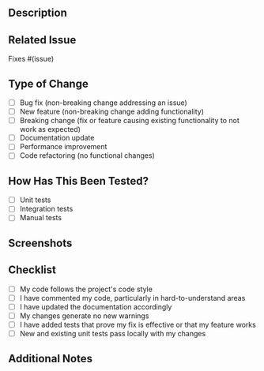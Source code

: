 ## Description
<!-- Provide a brief summary of the changes in this PR -->

## Related Issue
<!-- Link to the issue this PR resolves, if applicable -->
Fixes #(issue)

## Type of Change
<!-- Please delete options that are not relevant -->
- [ ] Bug fix (non-breaking change addressing an issue)
- [ ] New feature (non-breaking change adding functionality)
- [ ] Breaking change (fix or feature causing existing functionality to not work as expected)
- [ ] Documentation update
- [ ] Performance improvement
- [ ] Code refactoring (no functional changes)

## How Has This Been Tested?
<!-- Describe the tests you ran to verify your changes -->
- [ ] Unit tests
- [ ] Integration tests
- [ ] Manual tests

## Screenshots
<!-- If applicable, add screenshots to help explain your changes -->

## Checklist
<!-- Please check if your PR fulfills these requirements -->
- [ ] My code follows the project's code style
- [ ] I have commented my code, particularly in hard-to-understand areas
- [ ] I have updated the documentation accordingly
- [ ] My changes generate no new warnings
- [ ] I have added tests that prove my fix is effective or that my feature works
- [ ] New and existing unit tests pass locally with my changes

## Additional Notes
<!-- Any other information that is important to this PR --> 